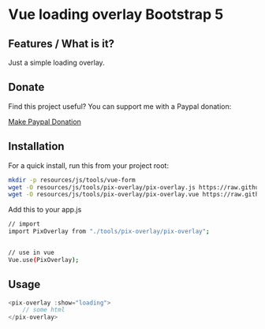 # Vue loading overlay Bootstrap 5

## Features / What is it?

Just a simple loading overlay.

## Donate

Find this project useful? You can support me with a Paypal donation:

[Make Paypal Donation](https://www.paypal.com/donate/?hosted_button_id=2XCS6R3CTC5BA)

## Installation

For a quick install, run this from your project root:
```bash
mkdir -p resources/js/tools/vue-form
wget -O resources/js/tools/pix-overlay/pix-overlay.js https://raw.githubusercontent.com/pixsil/pix-overlay/main/pix-overlay/pix-overlay.js
wget -O resources/js/tools/pix-overlay/pix-overlay.vue https://raw.githubusercontent.com/pixsil/pix-overlay/main/pix-overlay/pix-overlay.vue
```

Add this to your app.js
```bash
// import
import PixOverlay from "./tools/pix-overlay/pix-overlay";


// use in vue
Vue.use(PixOverlay);
```

## Usage

```js
<pix-overlay :show="loading">
    // some html
</pix-overlay>
```
